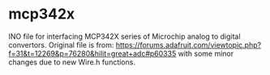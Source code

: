 # mcp342x
INO file for interfacing MCP342X series of Microchip analog to digital convertors. Original file is from:
https://forums.adafruit.com/viewtopic.php?f=31&t=12269&p=76280&hilit=great+adc#p60335
with some minor changes due to new Wire.h functions.
